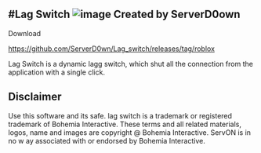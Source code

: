 #Lag Switch
![image](https://github.com/ServerD0wn/Lag_switch/assets/140721287/b9972e55-492d-4776-878c-90463f8adc68)
Created by ServerD0own
----
Download

https://github.com/ServerD0wn/Lag_switch/releases/tag/roblox

Lag Switch is a dynamic lagg switch, which shut all the connection from the application with a single click.

Disclaimer
----
Use this software and its safe.
lag switch is a trademark or registered trademark of Bohemia Interactive. These terms and all related materials, logos, name and images are copyright @ Bohemia Interactive. ServON is in no w ay associated with or endorsed by Bohemia Interactive.
